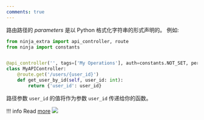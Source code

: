 ```yaml
---
comments: true
---
```

路由路径的 _parameters_ 是以 Python 格式化字符串的形式声明的。
例如:

```python hl_lines="7 8"
from ninja_extra import api_controller, route
from ninja import constants


@api_controller('', tags=['My Operations'], auth=constants.NOT_SET, permissions=[])
class MyAPIController:
    @route.get('/users/{user_id}')
    def get_user_by_id(self, user_id: int):
        return {'user_id': user_id}
```

路径参数 `user_id` 的值将作为参数 `user_id` 传递给你的函数。

!!! info
    Read [more](https://django-ninja.cn/guides/input/path-params/)
<img style="object-fit: cover; object-position: 50% 50%;" loading="lazy" fetchpriority="auto" aria-hidden="true" draggable="false" src="https://picsum.photos/825/47.jpg">
